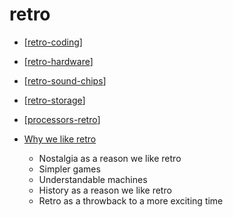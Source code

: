 retro
=====


* [[retro-coding]]
* [[retro-hardware]]
* [[retro-sound-chips]]
* [[retro-storage]]
* [[processors-retro]]

* [Why we like retro](https://dfarq.homeip.net/why-we-like-retro/)
    * Nostalgia as a reason we like retro
    * Simpler games
    * Understandable machines
    * History as a reason we like retro
    * Retro as a throwback to a more exciting time


[//begin]: # "Autogenerated link references for markdown compatibility"
[retro-coding]: retro-coding.md "Retro-coding"
[retro-hardware]: retro-hardware.md "Retro Hardware"
[retro-sound-chips]: retro-sound-chips.md "Retro Sound Chips"
[retro-storage]: retro-storage.md "Retro Storage"
[processors-retro]: processors-retro.md "Processors Retro"
[//end]: # "Autogenerated link references"